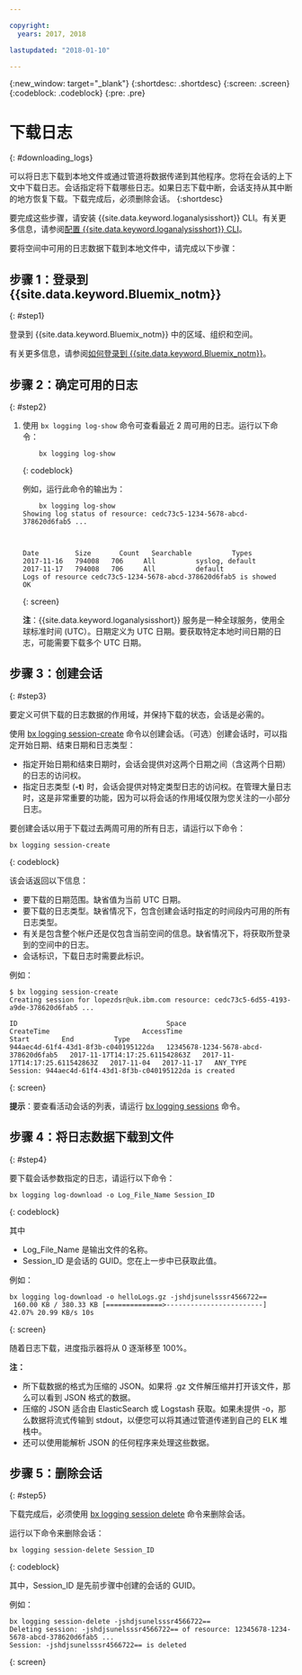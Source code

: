 ```yaml
---

copyright:
  years: 2017, 2018

lastupdated: "2018-01-10"

---
```



{:new_window: target="_blank"}
{:shortdesc: .shortdesc}
{:screen: .screen}
{:codeblock: .codeblock}
{:pre: .pre}

# 下载日志
{: #downloading_logs}

可以将日志下载到本地文件或通过管道将数据传递到其他程序。您将在会话的上下文中下载日志。会话指定将下载哪些日志。如果日志下载中断，会话支持从其中断的地方恢复下载。下载完成后，必须删除会话。
{:shortdesc}

要完成这些步骤，请安装 {{site.data.keyword.loganalysisshort}} CLI。有关更多信息，请参阅[配置 {{site.data.keyword.loganalysisshort}} CLI](https://console.bluemix.net/docs/services/CloudLogAnalysis/how-to/manage-logs/config_log_collection_cli_cloud.html#config_log_collection_cli_)。


要将空间中可用的日志数据下载到本地文件中，请完成以下步骤：

## 步骤 1：登录到 {{site.data.keyword.Bluemix_notm}}
{: #step1}

登录到 {{site.data.keyword.Bluemix_notm}} 中的区域、组织和空间。 

有关更多信息，请参阅[如何登录到 {{site.data.keyword.Bluemix_notm}}](/docs/services/CloudLogAnalysis/qa/cli_qa.html#login)。

## 步骤 2：确定可用的日志
{: #step2}

1. 使用 `bx logging log-show` 命令可查看最近 2 周可用的日志。运行以下命令：

    ```
        bx logging log-show
    ```
    {: codeblock}
    
    例如，运行此命令的输出为：
    
    ```
        bx logging log-show 
    Showing log status of resource: cedc73c5-1234-5678-abcd-378620d6fab5 ...

    

    Date         Size       Count   Searchable          Types   
    2017-11-16   794008   706     All          syslog, default   
	2017-11-17   794008   706     All          default   
    Logs of resource cedc73c5-1234-5678-abcd-378620d6fab5 is showed
    OK
    ```
    {: screen}

    **注**：{{site.data.keyword.loganalysisshort}} 服务是一种全球服务，使用全球标准时间 (UTC）。日期定义为 UTC 日期。要获取特定本地时间日期的日志，可能需要下载多个 UTC 日期。


## 步骤 3：创建会话
{: #step3}

要定义可供下载的日志数据的作用域，并保持下载的状态，会话是必需的。 

使用 [bx logging session-create](/docs/services/CloudLogAnalysis/reference/log_analysis_cli_cloud.html#session_create) 命令以创建会话。（可选）创建会话时，可以指定开始日期、结束日期和日志类型：  

* 指定开始日期和结束日期时，会话会提供对这两个日期之间（含这两个日期）的日志的访问权。 
* 指定日志类型 (**-t**) 时，会话会提供对特定类型日志的访问权。在管理大量日志时，这是非常重要的功能，因为可以将会话的作用域仅限为您关注的一小部分日志。

要创建会话以用于下载过去两周可用的所有日志，请运行以下命令：

```
bx logging session-create 
```
{: codeblock}

该会话返回以下信息：

* 要下载的日期范围。缺省值为当前 UTC 日期。
* 要下载的日志类型。缺省情况下，包含创建会话时指定的时间段内可用的所有日志类型。 
* 有关是包含整个帐户还是仅包含当前空间的信息。缺省情况下，将获取所登录到的空间中的日志。
* 会话标识，下载日志时需要此标识。

例如：

```
$ bx logging session-create
Creating session for lopezdsr@uk.ibm.com resource: cedc73c5-6d55-4193-a9de-378620d6fab5 ...

ID                                     Space                                  CreateTime                       AccessTime                       Start        End          Type   
944aec4d-61f4-43d1-8f3b-c040195122da   12345678-1234-5678-abcd-378620d6fab5   2017-11-17T14:17:25.611542863Z   2017-11-17T14:17:25.611542863Z   2017-11-04   2017-11-17   ANY_TYPE   
Session: 944aec4d-61f4-43d1-8f3b-c040195122da is created
```
{: screen}

**提示**：要查看活动会话的列表，请运行 [bx logging sessions](/docs/services/CloudLogAnalysis/reference/log_analysis_cli_cloud.html#session_list) 命令。

## 步骤 4：将日志数据下载到文件
{: #step4}

要下载会话参数指定的日志，请运行以下命令：

```
bx logging log-download -o Log_File_Name Session_ID
```
{: codeblock}

其中

* Log_File_Name 是输出文件的名称。
* Session_ID 是会话的 GUID。您在上一步中已获取此值。

例如：

```
bx logging log-download -o helloLogs.gz -jshdjsunelsssr4566722==
 160.00 KB / 380.33 KB [==============>------------------------]  42.07% 20.99 KB/s 10s
```
{: screen}

随着日志下载，进度指示器将从 0 逐渐移至 100%。

**注：** 

* 所下载数据的格式为压缩的 JSON。如果将 .gz 文件解压缩并打开该文件，那么可以看到 JSON 格式的数据。 
* 压缩的 JSON 适合由 ElasticSearch 或 Logstash 获取。如果未提供 -o，那么数据将流式传输到 stdout，以便您可以将其通过管道传递到自己的 ELK 堆栈中。
* 还可以使用能解析 JSON 的任何程序来处理这些数据。 

## 步骤 5：删除会话
{: #step5}

下载完成后，必须使用 [bx logging session delete](/docs/services/CloudLogAnalysis/reference/log_analysis_cli_cloud.html#delete) 命令来删除会话。 

运行以下命令来删除会话：

```
bx logging session-delete Session_ID
```
{: codeblock}

其中，Session_ID 是先前步骤中创建的会话的 GUID。

例如：

```
bx logging session-delete -jshdjsunelsssr4566722==
Deleting session: -jshdjsunelsssr4566722== of resource: 12345678-1234-5678-abcd-378620d6fab5 ...
Session: -jshdjsunelsssr4566722== is deleted

```
{: screen}




